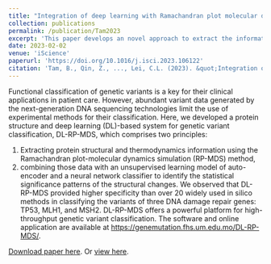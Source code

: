 ```yaml
---
title: "Integration of deep learning with Ramachandran plot molecular dynamics simulation for genetic variant classification"
collection: publications
permalink: /publication/Tam2023
excerpt: 'This paper develops an novel approach to extract the information and classify genetic variant types through results of molecular dynamics simulations using a deep learning algorithm .'
date: 2023-02-02
venue: 'iScience'
paperurl: 'https://doi.org/10.1016/j.isci.2023.106122'
citation: 'Tam, B., Qin, Z., ..., Lei, C.L. (2023). &quot;Integration of deep learning with Ramachandran plot molecular dynamics simulation for genetic variant classification.&quot; <i>iScience</i>, 26, 106122.'
---
```

Functional classification of genetic variants is a key for their clinical applications in patient care.
However, abundant variant data generated by the next-generation DNA sequencing technologies limit the use of experimental methods for their classification.
Here, we developed a protein structure and deep learning (DL)-based system for genetic variant classification, DL-RP-MDS, which comprises two principles:
1) Extracting protein structural and thermodynamics information using the Ramachandran plot-molecular dynamics simulation (RP-MDS) method,
2) combining those data with an unsupervised learning model of auto-encoder and a neural network classifier to identify the statistical significance patterns of the structural changes.
We observed that DL-RP-MDS provided higher specificity than over 20 widely used in silico methods in classifying the variants of three DNA damage repair genes: TP53, MLH1, and MSH2.
DL-RP-MDS offers a powerful platform for high-throughput genetic variant classification.
The software and online application are available at <https://genemutation.fhs.um.edu.mo/DL-RP-MDS/>.

[Download paper here](http://chonlei.github.io/files/Tam2023.pdf). Or [view here](https://doi.org/10.1016/j.isci.2023.106122).
